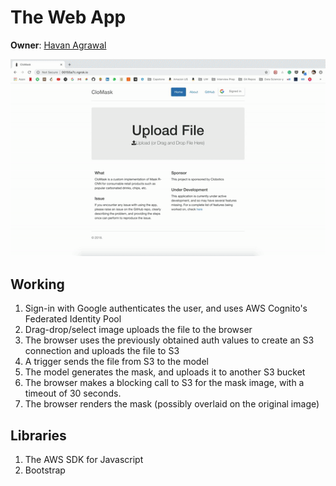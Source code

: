 # The Web App

**Owner**: [Havan Agrawal](https://github.com/havanagrawal)

![Preview](./CloMaskWebAppDemo.gif)

## Working

1. Sign-in with Google authenticates the user, and uses AWS Cognito's Federated Identity Pool
2. Drag-drop/select image uploads the file to the browser
3. The browser uses the previously obtained auth values to create an S3 connection and uploads the file to S3
4. A trigger sends the file from S3 to the model
5. The model generates the mask, and uploads it to another S3 bucket
6. The browser makes a blocking call to S3 for the mask image, with a timeout of 30 seconds.
7. The browser renders the mask (possibly overlaid on the original image)

## Libraries

1. The AWS SDK for Javascript
2. Bootstrap
